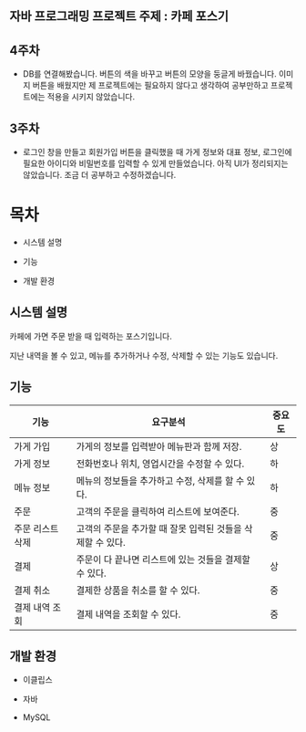 ## 자바 프로그래밍 프로젝트 주제 : 카페 포스기

## 4주차
 - DB를 연결해봤습니다. 버튼의 색을 바꾸고 버튼의 모양을 둥글게 바꿨습니다. 이미지 버튼을 배웠지만 제 프로젝트에는 필요하지 않다고 생각하여 공부만하고 프로젝트에는 적용을 시키지 않았습니다.
  
## 3주차
 - 로그인 창을 만들고 회원가입 버튼을 클릭했을 때 가게 정보와 대표 정보, 로그인에 필요한 아이디와 비밀번호를 입력할 수 있게 만들었습니다. 아직 UI가 정리되지는 않았습니다. 조금 더 공부하고 수정하겠습니다.

# 목차

- 시스템 설명
  
- 기능
  
- 개발 환경
  

## 시스템 설명

카페에 가면 주문 받을 때 입력하는 포스기입니다.

지난 내역을 볼 수 있고, 메뉴를 추가하거나 수정, 삭제할 수 있는 기능도 있습니다.

## 기능

| 기능  | 요구분석 | 중요도 |
| --- | --- | --- |
| 가게 가입 | 가게의 정보를 입력받아 메뉴판과 함께 저장. | 상   |
| 가게 정보 | 전화번호나 위치, 영업시간을 수정할 수 있다. | 하   |
| 메뉴 정보 | 메뉴의 정보들을 추가하고 수정, 삭제를 할 수 있다. | 하   |
| 주문  | 고객의 주문을 클릭하여 리스트에 보여준다. | 중   |
| 주문 리스트 삭제 | 고객의 주문을 추가할 때 잘못 입력된 것들을 삭제할 수 있다. | 중   |
| 결제  | 주문이 다 끝나면 리스트에 있는 것들을 결제할 수 있다. | 상   |
| 결제 취소 | 결제한 상품을 취소를 할 수 있다. | 중   |
| 결제 내역 조회 | 결제 내역을 조회할 수 있다. | 중   |

## 개발 환경

- 이클립스
  
- 자바 
  

- MySQL
